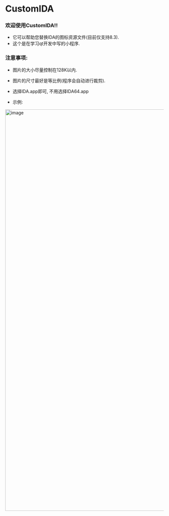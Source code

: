 # CustomIDA
### 欢迎使用CustomIDA!!
- 它可以帮助您替换IDA的图标资源文件(目前仅支持8.3).
- 这个是在学习qt开发中写的小程序.
### 注意事项:
 - 图片的大小尽量控制在128K以内.
 - 图片的尺寸最好是等比例(程序会自动进行裁剪).
 - 选择IDA.app即可, 不用选择IDA64.app

- 示例:
<img width="1276" alt="image" src="https://github.com/yywz1999/CustomIDA/assets/35799450/f9063d97-74f0-443b-a886-fc9190f1834f">
